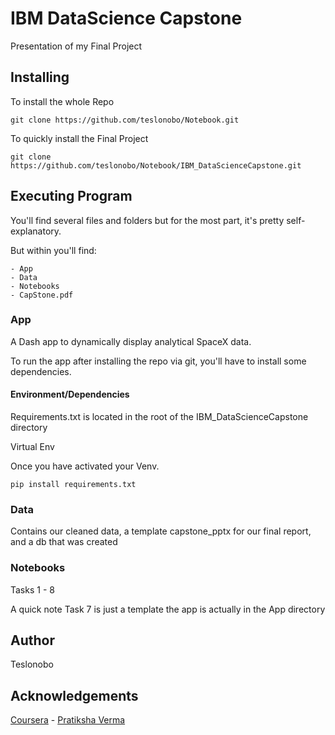 # IBM DataScience Capstone

Presentation of my Final Project

## Installing

To install the whole Repo

~~~
git clone https://github.com/teslonobo/Notebook.git
~~~

To quickly install the Final Project

~~~
git clone https://github.com/teslonobo/Notebook/IBM_DataScienceCapstone.git
~~~

## Executing Program

You'll find several files and folders but for the most part, it's pretty self-explanatory.

But within you'll find:

    - App
    - Data
    - Notebooks 
    - CapStone.pdf

### App

A Dash app to dynamically display analytical SpaceX data. 

To run the app after installing the repo via git, you'll have to install some dependencies.

#### Environment/Dependencies

Requirements.txt is located in the root of the IBM_DataScienceCapstone directory

Virtual Env

Once you have activated your Venv.

```
pip install requirements.txt

```

### Data

Contains our cleaned data, a template capstone_pptx for our final report, and a db that was created 

### Notebooks

Tasks 1 - 8

A quick note Task 7 is just a template the app is actually in the App directory

## Author

Teslonobo

## Acknowledgements

[Coursera](https://www.coursera.org/professional-certificates/ibm-data-science?)
    - [Pratiksha Verma](https://www.linkedin.com/in/pratiksha-verma-6487561b1/)
